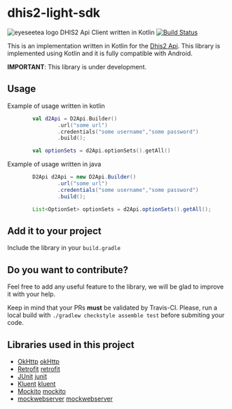 # dhis2-light-sdk
![eyeseetea logo][eyeseetealogo] DHIS2 Api Client written in Kotlin [![Build Status](https://travis-ci.org/EyeSeeTea/dhis2-light-sdk.svg?branch=master)](https://travis-ci.org/EyeSeeTea/dhis2-light-sdk)

This is an implementation written in Kotlin for the [Dhis2 Api][dhis2Api]. This library is implemented using Kotlin and it is fully compatible with Android.

**IMPORTANT**: This library is under development.

## Usage

Example of usage written in kotlin

```kotlin
        val d2Api = D2Api.Builder()
                .url("some url")
                .credentials("some username","some password")
                .build();

        val optionSets = d2Api.optionSets().getAll()
```


Example of usage written in java

```java
        D2Api d2Api = new D2Api.Builder()
                .url("some url")
                .credentials("some username","some password")
                .build();

        List<OptionSet> optionSets = d2Api.optionSets().getAll();
```


## Add it to your project

Include the library in your ``build.gradle``

## Do you want to contribute?

Feel free to add any useful feature to the library, we will be glad to improve it with your help.

Keep in mind that your PRs **must** be validated by Travis-CI. Please, run a local build with ``./gradlew checkstyle assemble test`` before submiting your code.


## Libraries used in this project

* [OkHttp] [okHttp]
* [Retrofit] [retrofit]
* [JUnit] [junit]
* [Kluent] [kluent]
* [Mockito] [mockito]
* [mockwebserver] [mockwebserver]

[dhis2Api]: https://docs.dhis2.org/master/en/developer/html/webapi.html
[okHttp]: https://github.com/square/okhttp
[retrofit]: https://github.com/square/retrofit
[junit]: https://github.com/junit-team/junit
[kluent]: https://github.com/MarkusAmshove/Kluent
[mockito]: https://github.com/mockito/mockito
[mockwebserver]: https://github.com/square/okhttp/tree/master/mockwebserver
[eyeseetealogo]: https://user-images.githubusercontent.com/5593590/47744878-ac565b80-dc82-11e8-9daa-fe51d1a5a241.png
